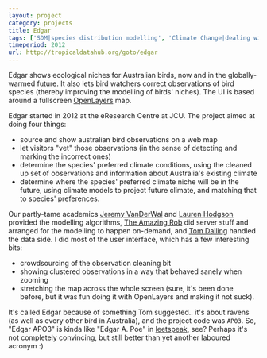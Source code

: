 ```yaml
---
layout: project
category: projects
title: Edgar
tags: ['SDM|species distribution modelling', 'Climate Change|dealing with the future climate', 'GIS|digital geographic systems']
timeperiod: 2012
url: http://tropicaldatahub.org/goto/edgar
---
```

Edgar shows ecological niches for Australian birds, now and in the globally-warmed future.  It also lets bird watchers correct observations of bird species (thereby improving the modelling of birds' niches).  The UI is based around a fullscreen [OpenLayers](http://openlayers.org/) map.

Edgar started in 2012 at the eResearch Centre at JCU.  The project aimed at doing four things:

* source and show australian bird observations on a web map
* let visitors "vet" those observations (in the sense of detecting and marking the incorrect ones)
* determine the species' preferred climate conditions, using the cleaned up set of observations and information about Australia's existing climate
* determine where the species' preferred climate niche will be in the future, using climate models to project future climate, and matching that to species' preferences.

Our partly-tame academics [Jeremy VanDerWal](http://www.jjvanderwal.com/) and [Lauren Hodgson](https://github.com/LaurenHodgson) provided the modelling algorithms, [The Amazing Rob](http://robertpyke.com/) did server stuff and arranged for the modelling to happen on-demand, and [Tom Dalling](https://github.com/tomdalling) handled the data side.  I did most of the user interface, which has a few interesting bits:
* crowdsourcing of the observation cleaning bit
* showing clustered observations in a way that behaved sanely when zooming
* stretching the map across the whole screen (sure, it's been done before, but it was fun doing it with OpenLayers and making it not suck).

It's called Edgar because of something Tom suggested.. it's about ravens (as well as every other bird in Australia), and the project code was `AP03`.  So, "Edgar APO3" is kinda like "Edgar A. Poe" in [leetspeak](https://en.wikipedia.org/wiki/Leet), see?  Perhaps it's not completely convincing, but still better than yet another laboured acronym :)
